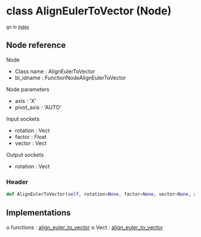 # class AlignEulerToVector (Node)

<sub>go to [index](/docs/index.md)</sub>

## Node reference

Node
 - Class name : AlignEulerToVector
 - bl_idname : FunctionNodeAlignEulerToVector

Node parameters
 - axis : 'X'
 - pivot_axis : 'AUTO'

Input sockets
 - rotation : Vect
 - factor : Float
 - vector : Vect

Output sockets
 - rotation : Vect

### Header

``` python
def AlignEulerToVector(self, rotation=None, factor=None, vector=None, axis='X', pivot_axis='AUTO', node_label=None, node_color=None):
```

## Implementations

o functions : [align_euler_to_vector](/docs/GeoNodes_classes/GLOBAL.md#align_euler_to_vector)
o Vect : [align_euler_to_vector](/docs/GeoNodes_classes/Vect.md#align_euler_to_vector)


